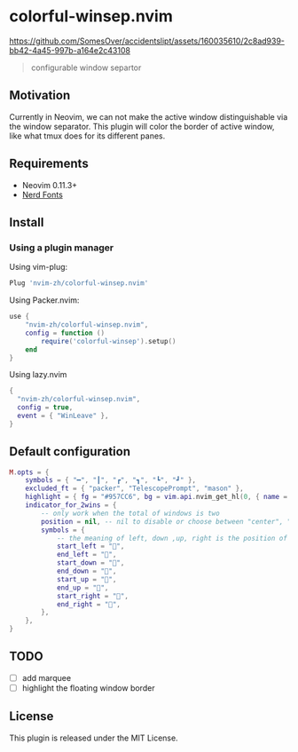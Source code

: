 # colorful-winsep.nvim


https://github.com/SomesOver/accidentslipt/assets/160035610/2c8ad939-bb42-4a45-997b-a164e2c43108
> configurable window separtor

## Motivation

Currently in Neovim, we can not make the active window distinguishable via the window separator.
This plugin will color the border of active window, like what tmux does for its different panes.

## Requirements

+ Neovim 0.11.3+
+ [Nerd Fonts](https://www.nerdfonts.com/)

## Install
### Using a plugin manager

Using vim-plug:

```lua
Plug 'nvim-zh/colorful-winsep.nvim'
```

Using Packer.nvim:

```lua
use {
    "nvim-zh/colorful-winsep.nvim",
    config = function ()
        require('colorful-winsep').setup()
    end
}
```

Using lazy.nvim

```lua
{
  "nvim-zh/colorful-winsep.nvim",
  config = true,
  event = { "WinLeave" },
}
```

## Default configuration

```lua
M.opts = {
    symbols = { "━", "┃", "┏", "┓", "┗", "┛" },
    excluded_ft = { "packer", "TelescopePrompt", "mason" },
    highlight = { fg = "#957CC6", bg = vim.api.nvim_get_hl(0, { name = "Normal" }).bg },
    indicator_for_2wins = {
        -- only work when the total of windows is two
        position = nil, -- nil to disable or choose between "center", "start", "end" and "both"
        symbols = {
            -- the meaning of left, down ,up, right is the position of separator
            start_left = "󱞬",
            end_left = "󱞪",
            start_down = "󱞾",
            end_down = "󱟀",
            start_up = "󱞢",
            end_up = "󱞤",
            start_right = "󱞨",
            end_right = "󱞦",
        },
    },
}
```

## TODO
- [ ] add marquee
- [ ] highlight the floating window border

## License

This plugin is released under the MIT License.
